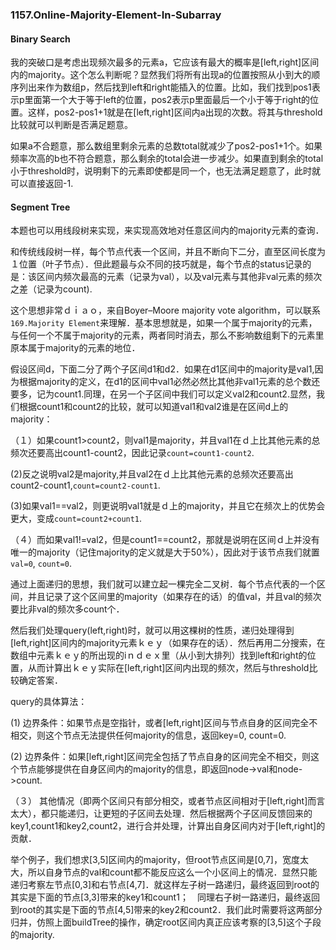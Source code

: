 ### 1157.Online-Majority-Element-In-Subarray
#### Binary Search
我的突破口是考虑出现频次最多的元素a，它应该有最大的概率是[left,right]区间内的majority。这个怎么判断呢？显然我们将所有出现a的位置按照从小到大的顺序列出来作为数组p，然后找到left和right能插入的位置。比如，我们找到pos1表示p里面第一个大于等于left的位置，pos2表示p里面最后一个小于等于right的位置。这样，pos2-pos1+1就是在[left,right]区间内a出现的次数。将其与threshold比较就可以判断是否满足题意。

如果a不合题意，那么数组里剩余元素的总数total就减少了pos2-pos1+1个。如果频率次高的b也不符合题意，那么剩余的total会进一步减少。如果直到剩余的total小于threshold时，说明剩下的元素即使都是同一个，也无法满足题意了，此时就可以直接返回-1.

#### Segment Tree
本题也可以用线段树来实现，来实现高效地对任意区间内的majority元素的查询．

和传统线段树一样，每个节点代表一个区间，并且不断向下二分，直至区间长度为１位置（叶子节点）．但此题最与众不同的技巧就是，每个节点的status记录的是：该区间内频次最高的元素（记录为val），以及val元素与其他非val元素的频次之差（记录为count).

这个思想非常ｄｉａｏ，来自Boyer–Moore majority vote algorithm，可以联系```169.Majority Element```来理解．基本思想就是，如果一个属于majority的元素，与任何一个不属于majority的元素，两者同时消去，那么不影响数组剩下的元素里原本属于majority的元素的地位．

假设区间d，下面二分了两个子区间d1和d2．如果在d1区间中的majority是val1,因为根据majority的定义，在d1的区间中val1必然必然比其他非val1元素的总个数还要多，记为count1.同理，在另一个子区间中我们可以定义val2和count2.显然，我们根据count1和count2的比较，就可以知道val1和val2谁是在区间d上的majority：

（１）如果count1>count2，则val1是majority，并且val1在ｄ上比其他元素的总频次还要高出count1-count2，因此记录```count=count1-count2```. 

(2)反之说明val2是majority,并且val2在ｄ上比其他元素的总频次还要高出count2-count1,```count=count2-count1```. 

(3)如果val1==val2，则更说明val1就是ｄ上的majority，并且它在频次上的优势会更大，变成```count=count2+count1```.

（４）而如果val1!=val2，但是count1==count2，那就是说明在区间ｄ上并没有唯一的majority（记住majority的定义就是大于50%），因此对于该节点我们就置```val=0```, ```count=0```.

通过上面递归的思想，我们就可以建立起一棵完全二叉树．每个节点代表的一个区间，并且记录了这个区间里的majority（如果存在的话）的值val，并且val的频次要比非val的频次多count个．

然后我们处理query(left,right)时，就可以用这棵树的性质，递归处理得到[left,right]区间内的majority元素ｋｅｙ（如果存在的话）．然后再用二分搜索，在数组中元素ｋｅｙ的所出现的iｎｄｅｘ里（从小到大排列）找到left和right的位置，从而计算出ｋｅｙ实际在[left,right]区间内出现的频次，然后与threshold比较确定答案．

query的具体算法：

(1) 边界条件：如果节点是空指针，或者[left,right]区间与节点自身的区间完全不相交，则这个节点无法提供任何majority的信息，返回key=0, count=0.

(2) 边界条件：如果[left,right]区间完全包括了节点自身的区间完全不相交，则这个节点能够提供在自身区间内的majority的信息，即返回node->val和node->count.

（３） 其他情况（即两个区间只有部分相交，或者节点区间相对于[left,right]而言太大），都只能递归，让更短的子区间去处理．然后根据两个子区间反馈回来的key1,count1和key2,count2，进行合并处理，计算出自身区间内对于[left,right]的贡献．

举个例子，我们想求[3,5]区间内的majority，但root节点区间是[0,7]，宽度太大，所以自身节点的val和count都不能反应这么一个小区间上的情况．显然只能递归考察左节点[0,3]和右节点[4,7]．就这样左子树一路递归，最终返回到root的其实是下面的节点[3,3]带来的key1和count1；　同理右子树一路递归，最终返回到root的其实是下面的节点[4,5]带来的key2和count2．我们此时需要将这两部分归并，仿照上面buildTree的操作，确定root区间内真正应该考察的[3,5]这个子段的majority.
